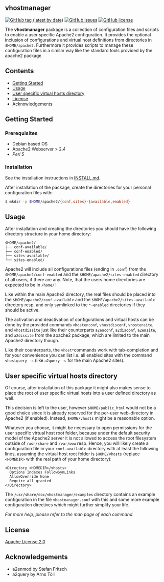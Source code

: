 
<!-- ABOUT VHOSTMANAGER -->
## vhostmanager
[![GitHub tag (latest by date)](https://img.shields.io/github/v/tag/Adspectus/vhostmanager?style=flat-square&label=Version)](https://github.com/Adspectus/vhostmanager/releases)
[![GitHub issues](https://img.shields.io/github/issues/Adspectus/vhostmanager?style=flat-square)](https://github.com/Adspectus/vhostmanager/issues)
[![GitHub license](https://img.shields.io/github/license/Adspectus/vhostmanager?style=flat-square)](https://github.com/Adspectus/vhostmanager/blob/master/LICENSE)

The __vhostmanager__ package is a collection of configuration files and scripts to enable a user specific Apache2 configuration. It provides the optional inclusion of configurations and virtual host definitions from directories in `$HOME/apache2`. Furthermore it provides scripts to manage these configuration files in a similar way like the standard tools provided by the apache2 package.

<!-- TABLE OF CONTENTS -->
## Contents

* [Getting Started](#getting-started)
* [Usage](#usage)
* [User specific virtual hosts directory](#user-specific-virtual-hosts-directory)
* [License](#license)
* [Acknowledgements](#acknowledgements)



<!-- GETTING STARTED -->
## Getting Started

### Prerequisites

* Debian based OS
* Apache2 Webserver > 2.4
* _Perl 5_

### Installation

See the installation instructions in [INSTALL.md](./INSTALL.md).

After installation of the package, create the directories for your personal configuration files with:

```sh
$ mkdir -p $HOME/apache2/{conf,sites}-{available,enabled}
```


<!-- USAGE EXAMPLES -->
## Usage

After installation and creating the directories you should have the following directory structure in your home directory:

```
$HOME/apache2/
├── conf-available/
├── conf-enabled/
├── sites-available/
└── sites-enabled/
```

Apache2 will include all configurations files (ending in `.conf`) from the `$HOME/apache2/conf-enabled` and the `$HOME/apache2/sites-enabled` directory of all users, if there are any. Note, that the users home directories are expected to be in `/home/`!

Like within the main Apache2 directory, the real files should be placed into the `$HOME/apache2/conf-available` and the `$HOME/apache2/sites-available` directory resp. and only symlinked to the `*-enabled` directories if they should be active.

The activation and deactivation of configurations and virtual hosts can be done by the provided commands `vhostenconf`, `vhostdisconf`, `vhostensite`, and `vhostdissite` just like their counterparts `a2enconf`, `a2disconf`, `a2ensite`, and `a2dissite` from the apache2 package, which are limited to the main Apache2 directory though.

Like their counterparts, the `vhost*`commands work with tab-completion and for your convenience you can list i.e. all enabled sites with the command `vhostquery -s` (like `a2query -s` for the main Apache2 sites).

## User specific virtual hosts directory

Of course, after installation of this package it might also makes sense to place the root of user specific virtual hosts into a user defined directory as well.

This decision is left to the user, however `$HOME/public_html` would not be a good choice since it is already reserved for the per-user web-directory in Apache2 (if enabled). Instead, `$HOME/vhosts` might be a reasonable option.

Whatever you choose, it might be necessary to open permissions for the user specific virtual host root folder, because under the default security model of the Apache2 server it is not allowed to access the root filesystem outside of `/usr/share` and `/var/www` resp. Hence, you will likely create a configuration file in your `conf-available` directory with at least the following lines, assuming the virtual host root folder is `$HOME/vhosts` (replace `<HOMEDIR>` with the real path of your home directory):

    <Directory <HOMEDIR>/vhosts>
      Options Indexes FollowSymLinks
      AllowOverride None
      Require all granted
    </Directory>

The `/usr/share/doc/vhostmanager/examples` directory contains an example configuration in the file `vhostmanager.conf` with this and some more example configuration directives which might further simplify your life.

_For more help, please refer to the man page of each command._


<!-- LICENSE -->
## License

[Apache License 2.0](LICENSE)


<!-- ACKNOWLEDGEMENTS -->
## Acknowledgements

* a2enmod by Stefan Fritsch
* a2query by Arno Töll


